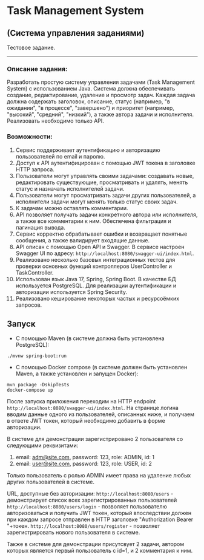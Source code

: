 # Task Management System
## (Система управления заданиями)

Тестовое задание.

*****************************
### Описание задания:

Разработать простую систему управления задачами (Task Management System) с использованием Java. Система должна обеспечивать создание, 
редактирование, удаление и просмотр задач. Каждая задача должна содержать заголовок, описание, статус (например, "в ожидании", "в процессе", "завершено") 
и приоритет (например, "высокий", "средний", "низкий"), а также автора задачи и исполнителя. Реализовать необходимо только API.

### Возможности:

1. Сервис поддерживает аутентификацию и авторизацию пользователей по email и паролю.
2. Доступ к API аутентифицирован с помощью JWT токена в заголовке HTTP запроса.
3. Пользователи могут управлять своими задачами: создавать новые, редактировать существующие, просматривать и удалять, менять статус и назначать исполнителей задачи.
4. Пользователи могут просматривать задачи других пользователей, а исполнители задачи могут менять только статус своих задач.
5. К задачам можно оставлять комментарии.
6. API позволяет получать задачи конкретного автора или исполнителя, а также все комментарии к ним. Обеспечена фильтрация и пагинация вывода.
7. Сервис корректно обрабатывает ошибки и возвращает понятные сообщения, а также валидирует входящие данные.
8. API описан с помощью Open API и Swagger. В сервисе настроен Swagger UI по адресу: `http://localhost:8080/swagger-ui/index.html`.
9. Реализовано несколько базовых интеграционных тестов для проверки основных функций контроллеров UserController и TaskController.
10. Использован язык Java 17, Spring, Spring Boot. В качестве БД используется PostgreSQL. Для реализации аутентификации и авторизации используется Spring Security.
11. Реализовано кеширование некоторых частых и ресурсоёмких запросов.


## Запуск

* С помощью Maven (в системе должна быть установлена PostgreSQL):

```
./mvnw spring-boot:run
```

* С помощью Docker compose (в системе должен быть установлен Maven, а также установлен и запущен Docker):

```
mvn package -DskipTests
docker-compose up
```

После запуска приложения переходим на HTTP endpoint `http://localhost:8080/swagger-ui/index.html`.
На странице логина вводим данные одного из пользователей, описанных ниже, и получаем в ответе JWT токен, который необходимо добавить в форме авторизации.

В системе для демонстрации зарегистрировано 2 пользователя со следующими реквизитами:
1) email: adm@site.com, password: 123, role: ADMIN, id: 1
2) email: user@site.com, password: 123, role: USER, id: 2

Только пользователь с ролью ADMIN имеет права на удаление любых других пользователей в системе.

URL, доступные без авторизации:
`http://localhost:8080/users` - демонстрирует список всех зарегистрированных пользователей
`http://localhost:8080/users/login` - позволяет пользователю авторизоваться и получить JWT токен, который впоследствии должен при каждом запросе отправлен в HTTP заголовке "Authorization Bearer "+токен.
`http://localhost:8080/users/register` - позволяет зарегистрировать нового пользователя в системе.

Также в системе для демонстрации присутсвует 2 задачи, автором которых является первый пользователь с id=1, и 2 комментария к ним.
